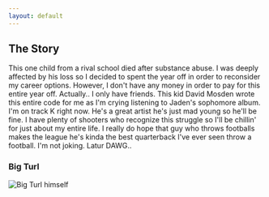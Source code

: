 ```yaml
---
layout: default
---
```


## The Story
This one child from a rival school died after substance abuse. I was deeply affected by his loss so I 
  decided to spent the year off in order to reconsider my career options. However, I don't have any money 
  in order to pay for this entire year off. Actually.. I only have friends. This kid David Mosden wrote this entire code for 
  me as I'm crying listening to Jaden's sophomore album. I'm on track K right now. He's a great artist he's just mad young 
  so he'll be fine. I have plenty of shooters who recognize this struggle so I'll be chillin' for just about my entire life. 
  I really do hope that guy who throws footballs makes the league he's kinda the best quarterback I've ever seen throw a football. 
  I'm not joking. Latur DAWG..


### Big Turl

![Big Turl himself](https://turl-szn.github.io/TurlSzn/assets/images/turl.jpg)



